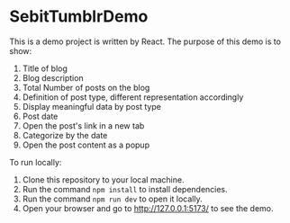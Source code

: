 # SebitTumblrDemo

This is a demo project is written by React. The purpose of this demo is to show: 

  1. Title of blog 
  2. Blog description
  3. Total Number of posts on the blog
  4. Definition of post type, different representation accordingly
  5. Display meaningful data by post type
  6. Post date
  7. Open the post's link in a new tab
  8. Categorize by the date
  9. Open the post content as a popup


To run locally:

  1. Clone this repository to your local machine.
  2. Run the command ``npm install`` to install dependencies.
  3. Run the command ``npm run dev`` to open it locally.
  4. Open your browser and go to http://127.0.0.1:5173/ to see the demo.
